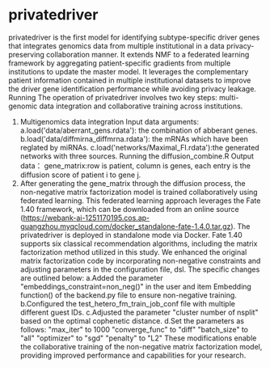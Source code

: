 # privatedriver
privatedriver is the first model for identifying subtype-specific driver genes that integrates genomics data from multiple institutional in a data privacy-preserving collaboration manner. It extends NMF to a federated learning framework by aggregating patient-specific gradients from multiple institutions to update the master model. It leverages the complementary patient information contained in multiple institutional datasets to improve the driver gene identification performance while avoiding privacy leakage. Running The operation of privatedriver involves two key steps: multi-genomic data integration and collaborative training across institutions.
1. Multigenomics data integration
   Input data arguments:
   a.load('data/aberrant_gens.rdata'): the combination of abberant genes.
   b.load('data/diffmirna_diffmrna.rdata'): the mRNAs which have been reglated by miRNAs.
   c.load('networks/Maximal_FI.rdata'):the generated networks with three sources.
   Running the diffusion_combine.R
Output data：
   gene_matrix:row is patient, column is genes, each entry is the diffusion score of patient i to gene j.
2. After generating the gene_matrix through the diffusion process, the non-negative matrix factorization model is trained collaboratively using federated learning. This federated learning approach leverages the Fate 1.40 framework, which can be downloaded from an online source (https://webank-ai-1251170195.cos.ap-guangzhou.myqcloud.com/docker_standalone-fate-1.4.0.tar.gz). The privatedriver is deployed in standalone mode via Docker. Fate 1.40 supports six classical recommendation algorithms, including the matrix factorization method utilized in this study. We enhanced the original matrix factorization code by incorporating non-negative constraints and adjusting parameters in the configuration file, dsl. The specific changes are outlined below:
 a.Added the parameter "embeddings_constraint=non_neg()" in the user and item Embedding function() of the backend.py file to ensure non-negative training.
 b.Configured the test_hetero_fm_train_job_conf file with multiple different guest IDs.
 c.Adjusted the parameter "cluster number of nsplit" based on the optimal cophenetic distance.
 d.Set the parameters as follows:
     "max_iter" to 1000
     "converge_func" to "diff"
     "batch_size" to "all"
     "optimizer" to "sgd"
     "penalty" to "L2"
These modifications enable the collaborative training of the non-negative matrix factorization model, providing improved performance and capabilities for your research.


